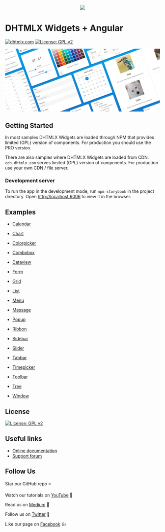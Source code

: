 <p align="center">      
	<a href="https://dhtmlx.github.io/angular-suite-demo/?path=/story"><img src="https://dhtmlx.github.io/react-widgets/static/logo_r.svg" width="150" heigh="55"></a>
</p>


# DHTMLX Widgets + Angular

[![dhtmlx.com](https://img.shields.io/badge/made%20by-DHTMLX-blue)](https://dhtmlx.com/)
[![License: GPL v2](https://img.shields.io/badge/license-GPL%20v2-blue.svg)](https://www.gnu.org/licenses/old-licenses/gpl-2.0.html)

[![react-widgets](https://raw.githubusercontent.com/plazarev/media/master/Suite%402x.png)](https://dhtmlx.github.io/angular-suite-demo/?path=/story)

## Getting Started

In most samples DHTMLX Widgets are loaded through NPM that provides limited (GPL) version of components. For production you should use the PRO version.

There are also samples where DHTMLX Widgets are loaded from CDN. `cdn.dhtmlx.com` serves limited (GPL) version of components. For production use your own CDN / file server.


### Development server

To run the app in the development mode, run `npm storybook` in the project directory.
Open [http://localhost:6006](http://localhost:6006) to view it in the browser.


## Examples

- [Calendar](https://dhtmlx.github.io/angular-suite-demo/?path=/story/calendar--base)

- [Chart](https://dhtmlx.github.io/angular-suite-demo/?path=/story/chart--base)

- [Colorpicker](https://dhtmlx.github.io/angular-suite-demo/?path=/story/color-picker--base)

- [Combobox](https://dhtmlx.github.io/angular-suite-demo/?path=/story/combobox--base)

- [Dataview](https://dhtmlx.github.io/angular-suite-demo/?path=/story/dataview--base)

- [Form](https://dhtmlx.github.io/angular-suite-demo/?path=/story/form--base)

- [Grid](https://dhtmlx.github.io/angular-suite-demo/?path=/story/grid--base)

- [List](https://dhtmlx.github.io/angular-suite-demo/?path=/story/list--base)

- [Menu](https://dhtmlx.github.io/angular-suite-demo/?path=/story/menu--base)

- [Message](https://dhtmlx.github.io/angular-suite-demo/?path=/story/message--base)

- [Popup](https://dhtmlx.github.io/angular-suite-demo/?path=/story/popup--base)

- [Ribbon](https://dhtmlx.github.io/angular-suite-demo/?path=/story/ribbon--base)

- [Sidebar](https://dhtmlx.github.io/angular-suite-demo/?path=/story/sidebar--base)

- [Slider](https://dhtmlx.github.io/angular-suite-demo/?path=/story/slider--base)

- [Tabbar](https://dhtmlx.github.io/angular-suite-demo/?path=/story/tabbar--base)

- [Timepicker](https://dhtmlx.github.io/angular-suite-demo/?path=/story/time-picker--base)

- [Toolbar](https://dhtmlx.github.io/angular-suite-demo/?path=/story/toolbar--base)

- [Tree](https://dhtmlx.github.io/angular-suite-demo/?path=/story/tree--base)

- [Window](https://dhtmlx.github.io/angular-suite-demo/?path=/story/window--base)


## License

[![License: GPL v2](https://img.shields.io/badge/license-GPL%20v2-blue.svg)](https://www.gnu.org/licenses/old-licenses/gpl-2.0.html)


## Useful links

- [Online  documentation](https://docs.dhtmlx.com/)
- [Support forum](https://forum.dhtmlx.com/c/suite6)


## Follow Us

Star our GitHub repo :star:

Watch our tutorials on [YouTube](https://www.youtube.com/user/dhtmlx/videos) :eyes:

Read us on [Medium](https://medium.com/@dhtmlx) :newspaper:

Follow us on [Twitter](https://twitter.com/dhtmlx) :feet:

Like our page on [Facebook](https://www.facebook.com/dhtmlx/) :thumbsup:
